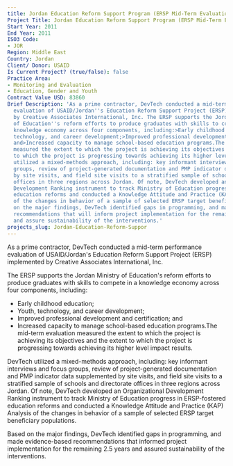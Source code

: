 ```yaml
---
title: Jordan Education Reform Support Program (ERSP Mid-Term Evaluation)
Project Title: Jordan Education Reform Support Program (ERSP Mid-Term Evaluation)
Start Year: 2011
End Year: 2011
ISO3 Code:
- JOR
Region: Middle East
Country: Jordan
Client/ Donor: USAID
Is Current Project? (true/false): false
Practice Area:
- Monitoring and Evaluation
- Education, Gender and Youth
Contract Value USD: 83860
Brief Description: 'As a prime contractor, DevTech conducted a mid-term performance
  evaluation of USAID/Jordan''s Education Reform Support Project (ERSP) implemented
  by Creative Associates International, Inc. The ERSP supports the Jordan Ministry
  of Education''s reform efforts to produce graduates with skills to compete in a
  knowledge economy across four components, including:>Early childhood education;>Youth,
  technology, and career development;>Improved professional development and certification;
  and>Increased capacity to manage school-based education programs.The mid-term evaluation
  measured the extent to which the project is achieving its objectives and the extent
  to which the project is progressing towards achieving its higher level impact results.DevTech
  utilized a mixed-methods approach, including: key informant interviews and focus
  groups, review of project-generated documentation and PMP indicator data supplemented
  by site visits, and field site visits to a stratified sample of schools and directorate
  offices in three regions across Jordan. Of note, DevTech developed an Organizational
  Development Ranking instrument to track Ministry of Education progress in ERSP-fostered
  education reforms and conducted a Knowledge Attitude and Practice (KAP) Analysis
  of the changes in behavior of a sample of selected ERSP target beneficiary populations.Based
  on the major findings, DevTech identified gaps in programming, and made evidence-based
  recommendations that will inform project implementation for the remaining 2.5 years
  and assure sustainability of the interventions.'
projects_slug: Jordan-Education-Reform-Suppor
---
```


As a prime contractor, DevTech conducted a mid-term performance evaluation of USAID/Jordan's Education Reform Support Project (ERSP) implemented by Creative Associates International, Inc.

The ERSP supports the Jordan Ministry of Education's reform efforts to produce graduates with skills to compete in a knowledge economy across four components, including:
* Early childhood education;
* Youth, technology, and career development;
* Improved professional development and certification; and
* Increased capacity to manage school-based education programs.The mid-term evaluation measured the extent to which the project is achieving its objectives and the extent to which the project is progressing towards achieving its higher level impact results.

DevTech utilized a mixed-methods approach, including: key informant interviews and focus groups, review of project-generated documentation and PMP indicator data supplemented by site visits, and field site visits to a stratified sample of schools and directorate offices in three regions across Jordan. Of note, DevTech developed an Organizational Development Ranking instrument to track Ministry of Education progress in ERSP-fostered education reforms and conducted a Knowledge Attitude and Practice (KAP) Analysis of the changes in behavior of a sample of selected ERSP target beneficiary populations.

Based on the major findings, DevTech identified gaps in programming, and made evidence-based recommendations that informed project implementation for the remaining 2.5 years and assured sustainability of the interventions.